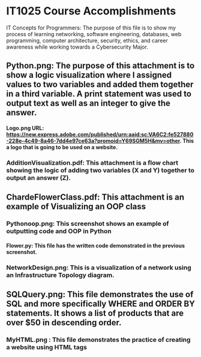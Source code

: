 # IT1025 Course Accomplishments 
IT Concepts for Programmers: The purpose of this file is to show my process of learning networking, software engineering, databases, web programming, computer architecture, security, ethics, and career awareness while working towards a Cybersecurity Major.
## Python.png: The purpose of this attachment is to show a logic visualization where I assigned values to two variables and added them together in a third variable. A print statement was used to output text as well as an integer to give the answer.
#### Logo.png URL: https://new.express.adobe.com/published/urn:aaid:sc:VA6C2:fe527880-228e-4c49-8a46-7dd4e97ce63a?promoid=Y69SGM5H&mv=other. This a logo that is going to be used on a website.
### AdditionVisualization.pdf: This attachment is a flow chart showing the logic of adding two variables (X and Y) together to output an answer (Z).
## ChardeFlowerClass.pdf: This attachment is an example of Visualizing an OOP class
### Pythonoop.png: This screenshot shows an example of outputting code and OOP in Python
#### Flower.py: This file has the written code demonstrated in the previous screenshot.
### NetworkDesign.png: This is a visualization of a network using an Infrastructure Topology diagram.
## SQLQuery.png: This file demonstrates the use of SQL and more specifically WHERE and ORDER BY statements. It shows a list of products that are over $50 in descending order.
### MyHTML.png : This file demonstrates the practice of creating a website using HTML tags
